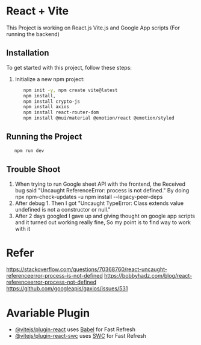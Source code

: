 # React + Vite

This Project is working on React.js Vite.js and Google App scripts (For running the backend)

## Installation

To get started with this project, follow these steps:

1. Initialize a new npm project:

   ```bash
      npm init -y, npm create vite@latest
      npm install, 
      npm install crypto-js
      npm install axios
      npm install react-router-dom
      npm install @mui/material @emotion/react @emotion/styled 
    ```

## Running the Project
   ```bash
      npm run dev
   ```

## Trouble Shoot
1. When trying to run Google sheet API with the frontend, the Received bug said "Uncaught ReferenceError: process is not defined."
   By doing 
        npx npm-check-updates -u
        npm install --legacy-peer-deps
2. After debug 1. Then I got "Uncaught TypeError: Class extends value undefined is not a constructor or null." 
3. After 2 days googled I gave up and giving thought on google app scripts and it turned out working really fine, So my point is to find way to work with it 

# Refer
https://stackoverflow.com/questions/70368760/react-uncaught-referenceerror-process-is-not-defined
https://bobbyhadz.com/blog/react-referenceerror-process-not-defined
https://github.com/googleapis/gaxios/issues/531

# Avariable Plugin
- [@vitejs/plugin-react](https://github.com/vitejs/vite-plugin-react/blob/main/packages/plugin-react/README.md) uses [Babel](https://babeljs.io/) for Fast Refresh
- [@vitejs/plugin-react-swc](https://github.com/vitejs/vite-plugin-react-swc) uses [SWC](https://swc.rs/) for Fast Refresh

